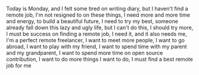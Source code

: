 Today is Monday, and I felt some tired on writing diary, but I haven't find a remote job, I'm not resigned to on these things, I need more and more time and energy, to build a beautiful future, I need to try my best, someone already fall down this lazy and ugly life, but I can't do this, I should try more, I must be success on finding a remote job, I need it, and it also needs me, I'm a perfect remote freelancer, I want to meet more people, I want to go abroad, I want to play with my friend, I want to spend time with my parent and my grandparent, I want to spend more time on open source contribution, I want to do more things I want to do, I must find a best remote job for me
